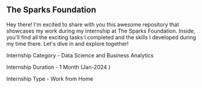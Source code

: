## The Sparks Foundation
Hey there! I'm excited to share with you this awesome repository that showcases my work during my internship at The Sparks Foundation. Inside, you'll find all the exciting tasks I completed and the skills I developed during my time there. Let's dive in and explore together!

Internship Category - Data Science and Business Analytics

Internship Duration - 1 Month (Jan-2024 )

Internship Type - Work from Home
